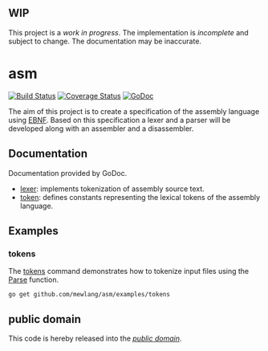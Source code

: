 WIP
---

This project is a *work in progress*. The implementation is *incomplete* and
subject to change. The documentation may be inaccurate.

asm
===

[![Build Status](https://travis-ci.org/mewlang/asm.svg?branch=master)](https://travis-ci.org/mewlang/asm)
[![Coverage Status](https://img.shields.io/coveralls/mewlang/asm.svg)](https://coveralls.io/r/mewlang/asm?branch=master)
[![GoDoc](https://godoc.org/github.com/mewlang/asm?status.svg)](https://godoc.org/github.com/mewlang/asm)

The aim of this project is to create a specification of the assembly language
using [EBNF][]. Based on this specification a lexer and a parser will be
developed along with an assembler and a disassembler.

[EBNF]: https://en.wikipedia.org/wiki/Extended_Backus%E2%80%93Naur_Form

Documentation
-------------

Documentation provided by GoDoc.

- [lexer][]: implements tokenization of assembly source text.
- [token][]: defines constants representing the lexical tokens of the assembly
language.

[lexer]: http://godoc.org/github.com/mewlang/asm/lexer
[token]: http://godoc.org/github.com/mewlang/asm/token

Examples
--------

### tokens

The [tokens][examples/tokens] command demonstrates how to tokenize input files
using the [Parse][lexer.Parse] function.

	go get github.com/mewlang/asm/examples/tokens

[examples/tokens]: https://github.com/mewlang/asm/blob/master/examples/tokens/tokens.go#L23
[lexer.Parse]: http://godoc.org/github.com/mewlang/asm/lexer#example-Parse

public domain
-------------

This code is hereby released into the *[public domain][]*.

[public domain]: https://creativecommons.org/publicdomain/zero/1.0/
